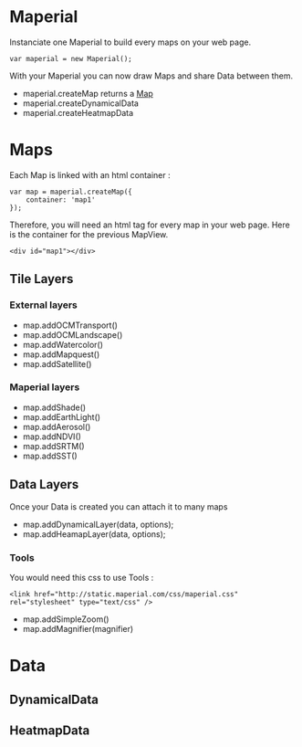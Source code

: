 
# Maperial
Instanciate one Maperial to build every maps on your web page.
```
var maperial = new Maperial();
```
With your Maperial you can now draw Maps and share Data between them.

 - maperial.createMap
  returns a [Map](/#Maps)
 - maperial.createDynamicalData
 - maperial.createHeatmapData

# Maps

Each Map is linked with an html container :
```
var map = maperial.createMap({
    container: 'map1'
});
```

Therefore, you will need an html tag for every map in your web page. Here is
the container for the previous MapView.
```
<div id="map1"></div>
```

## Tile Layers

### External layers
- map.addOCMTransport()
- map.addOCMLandscape()
- map.addWatercolor()
- map.addMapquest()
- map.addSatellite()

### Maperial layers
- map.addShade()
- map.addEarthLight()
- map.addAerosol()
- map.addNDVI()
- map.addSRTM()
- map.addSST()

## Data Layers
Once your Data is created you can attach it to many maps
- map.addDynamicalLayer(data, options);
- map.addHeamapLayer(data, options);

### Tools
You would need this css to use Tools :
```
<link href="http://static.maperial.com/css/maperial.css" rel="stylesheet" type="text/css" />
```
- map.addSimpleZoom()
- map.addMagnifier(magnifier)


# Data
## DynamicalData
## HeatmapData
